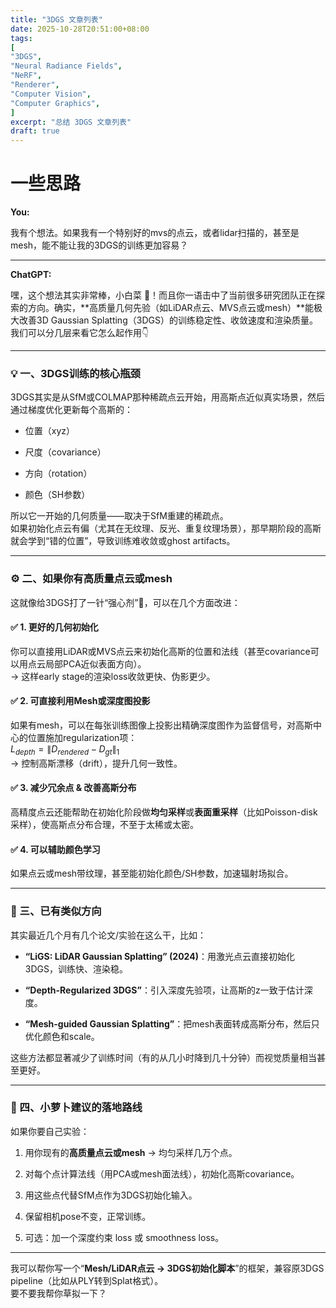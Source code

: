 ```yaml
---
title: "3DGS 文章列表"
date: 2025-10-28T20:51:00+08:00
tags:
[
"3DGS",
"Neural Radiance Fields",
"NeRF",
"Renderer",
"Computer Vision",
"Computer Graphics",
]
excerpt: "总结 3DGS 文章列表"
draft: true
---
```



# 一些思路 

**You:**

我有个想法。如果我有一个特别好的mvs的点云，或者lidar扫描的，甚至是mesh，能不能让我的3DGS的训练更加容易？

* * *

**ChatGPT:**

嘿，这个想法其实非常棒，小白菜 🍃！而且你一语击中了当前很多研究团队正在探索的方向。确实，**高质量几何先验（如LiDAR点云、MVS点云或mesh）**能极大改善3D Gaussian Splatting（3DGS）的训练稳定性、收敛速度和渲染质量。我们可以分几层来看它怎么起作用👇

* * *

### 💡 一、3DGS训练的核心瓶颈

3DGS其实是从SfM或COLMAP那种稀疏点云开始，用高斯点近似真实场景，然后通过梯度优化更新每个高斯的：

* 位置（xyz）
    
* 尺度（covariance）
    
* 方向（rotation）
    
* 颜色（SH参数）
    

所以它一开始的几何质量——取决于SfM重建的稀疏点。  
如果初始化点云有偏（尤其在无纹理、反光、重复纹理场景），那早期阶段的高斯就会学到“错的位置”，导致训练难收敛或ghost artifacts。

* * *

### ⚙️ 二、如果你有高质量点云或mesh

这就像给3DGS打了一针“强心剂”💉，可以在几个方面改进：

#### ✅ 1. 更好的几何初始化

你可以直接用LiDAR或MVS点云来初始化高斯的位置和法线（甚至covariance可以用点云局部PCA近似表面方向）。  
→ 这样early stage的渲染loss收敛更快、伪影更少。

#### ✅ 2. 可直接利用Mesh或深度图投影

如果有mesh，可以在每张训练图像上投影出精确深度图作为监督信号，对高斯中心的位置施加regularization项：  
$L_{depth} = \|D_{rendered} - D_{gt}\|_1$  
→ 控制高斯漂移（drift），提升几何一致性。

#### ✅ 3. 减少冗余点 & 改善高斯分布

高精度点云还能帮助在初始化阶段做**均匀采样**或**表面重采样**（比如Poisson-disk采样），使高斯点分布合理，不至于太稀或太密。

#### ✅ 4. 可以辅助颜色学习

如果点云或mesh带纹理，甚至能初始化颜色/SH参数，加速辐射场拟合。

* * *

### 🧪 三、已有类似方向

其实最近几个月有几个论文/实验在这么干，比如：

* **“LiGS: LiDAR Gaussian Splatting” (2024)**：用激光点云直接初始化3DGS，训练快、渲染稳。
    
* **“Depth-Regularized 3DGS”**：引入深度先验项，让高斯的z一致于估计深度。
    
* **“Mesh-guided Gaussian Splatting”**：把mesh表面转成高斯分布，然后只优化颜色和scale。
    

这些方法都显著减少了训练时间（有的从几小时降到几十分钟）而视觉质量相当甚至更好。

* * *

### 🚀 四、小萝卜建议的落地路线

如果你要自己实验：

1. 用你现有的**高质量点云或mesh** → 均匀采样几万个点。
    
2. 对每个点计算法线（用PCA或mesh面法线），初始化高斯covariance。
    
3. 用这些点代替SfM点作为3DGS初始化输入。
    
4. 保留相机pose不变，正常训练。
    
5. 可选：加一个深度约束 loss 或 smoothness loss。
    

* * *

我可以帮你写一个“**Mesh/LiDAR点云 → 3DGS初始化脚本**”的框架，兼容原3DGS pipeline（比如从PLY转到Splat格式）。  
要不要我帮你草拟一下？